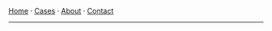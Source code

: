 <nav>
  <a href="/">Home</a> ·
  <a href="/cases/">Cases</a> ·
  <a href="/about/">About</a> ·
  <a href="/contact/">Contact</a>
</nav>
<hr>
